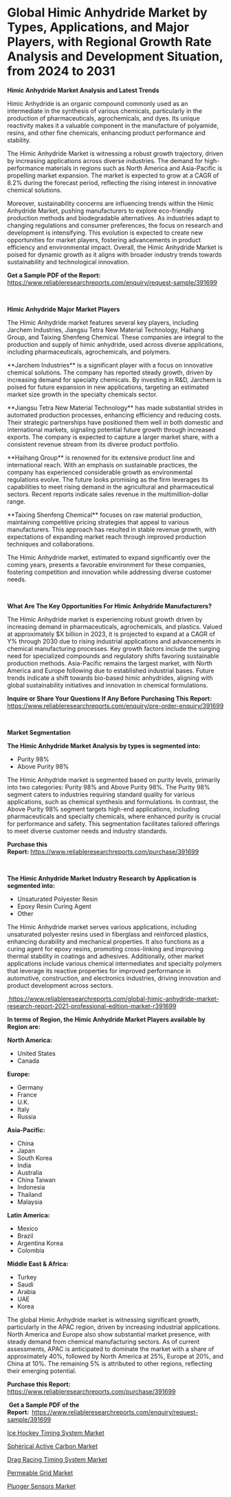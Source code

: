 <p><h1>Global Himic Anhydride Market by Types, Applications, and Major Players, with Regional Growth Rate Analysis and Development Situation, from 2024 to 2031</h1></p><p><strong>Himic Anhydride Market Analysis and Latest Trends</strong></p>
<p><p>Himic Anhydride is an organic compound commonly used as an intermediate in the synthesis of various chemicals, particularly in the production of pharmaceuticals, agrochemicals, and dyes. Its unique reactivity makes it a valuable component in the manufacture of polyamide, resins, and other fine chemicals, enhancing product performance and stability. </p><p>The Himic Anhydride Market is witnessing a robust growth trajectory, driven by increasing applications across diverse industries. The demand for high-performance materials in regions such as North America and Asia-Pacific is propelling market expansion. The market is expected to grow at a CAGR of 8.2% during the forecast period, reflecting the rising interest in innovative chemical solutions. </p><p>Moreover, sustainability concerns are influencing trends within the Himic Anhydride Market, pushing manufacturers to explore eco-friendly production methods and biodegradable alternatives. As industries adapt to changing regulations and consumer preferences, the focus on research and development is intensifying. This evolution is expected to create new opportunities for market players, fostering advancements in product efficiency and environmental impact. Overall, the Himic Anhydride Market is poised for dynamic growth as it aligns with broader industry trends towards sustainability and technological innovation.</p></p>
<p><strong>Get a Sample PDF of the Report:&nbsp;</strong> <a href="https://www.reliableresearchreports.com/enquiry/request-sample/391699?utm_campaign=7&utm_medium=2&utm_source=Github&utm_content=ia&utm_term=26102024&utm_id=himic-anhydride">https://www.reliableresearchreports.com/enquiry/request-sample/391699</a></p>
<p>&nbsp;</p>
<p><strong>Himic Anhydride Major Market Players</strong></p>
<p><p>The Himic Anhydride market features several key players, including Jarchem Industries, Jiangsu Tetra New Material Technology, Haihang Group, and Taixing Shenfeng Chemical. These companies are integral to the production and supply of himic anhydride, used across diverse applications, including pharmaceuticals, agrochemicals, and polymers.</p><p>**Jarchem Industries** is a significant player with a focus on innovative chemical solutions. The company has reported steady growth, driven by increasing demand for specialty chemicals. By investing in R&D, Jarchem is poised for future expansion in new applications, targeting an estimated market size growth in the specialty chemicals sector.</p><p>**Jiangsu Tetra New Material Technology** has made substantial strides in automated production processes, enhancing efficiency and reducing costs. Their strategic partnerships have positioned them well in both domestic and international markets, signaling potential future growth through increased exports. The company is expected to capture a larger market share, with a consistent revenue stream from its diverse product portfolio.</p><p>**Haihang Group** is renowned for its extensive product line and international reach. With an emphasis on sustainable practices, the company has experienced considerable growth as environmental regulations evolve. The future looks promising as the firm leverages its capabilities to meet rising demand in the agricultural and pharmaceutical sectors. Recent reports indicate sales revenue in the multimillion-dollar range.</p><p>**Taixing Shenfeng Chemical** focuses on raw material production, maintaining competitive pricing strategies that appeal to various manufacturers. This approach has resulted in stable revenue growth, with expectations of expanding market reach through improved production techniques and collaborations.</p><p>The Himic Anhydride market, estimated to expand significantly over the coming years, presents a favorable environment for these companies, fostering competition and innovation while addressing diverse customer needs.</p></p>
<p>&nbsp;</p>
<p><strong>What Are The Key Opportunities For Himic Anhydride Manufacturers?</strong></p>
<p><p>The Himic Anhydride market is experiencing robust growth driven by increasing demand in pharmaceuticals, agrochemicals, and plastics. Valued at approximately $X billion in 2023, it is projected to expand at a CAGR of Y% through 2030 due to rising industrial applications and advancements in chemical manufacturing processes. Key growth factors include the surging need for specialized compounds and regulatory shifts favoring sustainable production methods. Asia-Pacific remains the largest market, with North America and Europe following due to established industrial bases. Future trends indicate a shift towards bio-based himic anhydrides, aligning with global sustainability initiatives and innovation in chemical formulations.</p></p>
<p><strong>Inquire or Share Your Questions If Any Before Purchasing This Report:</strong> <a href="https://www.reliableresearchreports.com/enquiry/pre-order-enquiry/391699?utm_campaign=7&utm_medium=2&utm_source=Github&utm_content=ia&utm_term=26102024&utm_id=himic-anhydride">https://www.reliableresearchreports.com/enquiry/pre-order-enquiry/391699</a></p>
<p>&nbsp;</p>
<p><strong>Market Segmentation</strong></p>
<p><strong>The Himic Anhydride Market Analysis by types is segmented into:</strong></p>
<p><ul><li>Purity 98%</li><li>Above Purity 98%</li></ul></p>
<p><p>The Himic Anhydride market is segmented based on purity levels, primarily into two categories: Purity 98% and Above Purity 98%. The Purity 98% segment caters to industries requiring standard quality for various applications, such as chemical synthesis and formulations. In contrast, the Above Purity 98% segment targets high-end applications, including pharmaceuticals and specialty chemicals, where enhanced purity is crucial for performance and safety. This segmentation facilitates tailored offerings to meet diverse customer needs and industry standards.</p></p>
<p><strong>Purchase this Report:&nbsp;</strong><a href="https://www.reliableresearchreports.com/purchase/391699?utm_campaign=7&utm_medium=2&utm_source=Github&utm_content=ia&utm_term=26102024&utm_id=himic-anhydride">https://www.reliableresearchreports.com/purchase/391699</a></p>
<p>&nbsp;</p>
<p><strong>The Himic Anhydride Market Industry Research by Application is segmented into:</strong></p>
<p><ul><li>Unsaturated Polyester Resin</li><li>Epoxy Resin Curing Agent</li><li>Other</li></ul></p>
<p><p>The Himic Anhydride market serves various applications, including unsaturated polyester resins used in fiberglass and reinforced plastics, enhancing durability and mechanical properties. It also functions as a curing agent for epoxy resins, promoting cross-linking and improving thermal stability in coatings and adhesives. Additionally, other market applications include various chemical intermediates and specialty polymers that leverage its reactive properties for improved performance in automotive, construction, and electronics industries, driving innovation and product development across sectors.</p></p>
<p><a href="https://www.reliableresearchreports.com/global-himic-anhydride-market-research-report-2021-professional-edition-market-r391699?utm_campaign=7&utm_medium=2&utm_source=Github&utm_content=ia&utm_term=26102024&utm_id=himic-anhydride">&nbsp;https://www.reliableresearchreports.com/global-himic-anhydride-market-research-report-2021-professional-edition-market-r391699</a></p>
<p><strong>In terms of Region, the Himic Anhydride Market Players available by Region are:</strong></p>
<p>
    <p> <strong> North America: </strong>
        <ul>
            <li>United States</li>
            <li>Canada</li>
        </ul>
        </p> 
    <p> <strong> Europe: </strong>
        <ul>
            <li>Germany</li>
            <li>France</li>
            <li>U.K.</li>
            <li>Italy</li>
            <li>Russia</li>
        </ul>
        </p> 
    <p> <strong> Asia-Pacific: </strong>
        <ul>
            <li>China</li>
            <li>Japan</li>
            <li>South Korea</li>
            <li>India</li>
            <li>Australia</li>
            <li>China Taiwan</li>
            <li>Indonesia</li>
            <li>Thailand</li>
            <li>Malaysia</li>
        </ul>
        </p> 
    <p> <strong> Latin America: </strong>
        <ul>
            <li>Mexico</li>
            <li>Brazil</li>
            <li>Argentina Korea</li>
            <li>Colombia</li>
        </ul>
        </p> 
    <p> <strong> Middle East & Africa: </strong>
        <ul>
            <li>Turkey</li>
            <li>Saudi</li>
            <li>Arabia</li>
            <li>UAE</li>
            <li>Korea</li>
        </ul>
    </p>
    </p>
<p><p>The global Himic Anhydride market is witnessing significant growth, particularly in the APAC region, driven by increasing industrial applications. North America and Europe also show substantial market presence, with steady demand from chemical manufacturing sectors. As of current assessments, APAC is anticipated to dominate the market with a share of approximately 40%, followed by North America at 25%, Europe at 20%, and China at 10%. The remaining 5% is attributed to other regions, reflecting their emerging potential.</p></p>
<p><strong>Purchase this Report: </strong><a href="https://www.reliableresearchreports.com/purchase/391699?utm_campaign=7&utm_medium=2&utm_source=Github&utm_content=ia&utm_term=26102024&utm_id=himic-anhydride">https://www.reliableresearchreports.com/purchase/391699</a></p>
<p>&nbsp;<strong>Get a Sample PDF of the Report:&nbsp;&nbsp;</strong><a href="https://www.reliableresearchreports.com/enquiry/request-sample/391699?utm_campaign=7&utm_medium=2&utm_source=Github&utm_content=ia&utm_term=26102024&utm_id=himic-anhydride">https://www.reliableresearchreports.com/enquiry/request-sample/391699</a></p>
<p><strong></strong></p>
<p><p><a href="https://issuu.com/reportprime-2/docs/ice-hockey-timing-system-market-siz_8d8b712a8e2a2a?utm_campaign=7&utm_medium=2&utm_source=Github&utm_content=ia&utm_term=26102024&utm_id=himic-anhydride">Ice Hockey Timing System Market</a></p><p><a href="https://github.com/darientvns/Market-Research-Report-List-1/blob/main/spherical-active-carbon-market.md?utm_campaign=7&utm_medium=2&utm_source=Github&utm_content=ia&utm_term=26102024&utm_id=himic-anhydride">Spherical Active Carbon Market</a></p><p><a href="https://issuu.com/reportprime-2/docs/drag-racing-timing-system-market-si_85575b03684ef7?utm_campaign=7&utm_medium=2&utm_source=Github&utm_content=ia&utm_term=26102024&utm_id=himic-anhydride">Drag Racing Timing System Market</a></p><p><a href="https://github.com/MelgarBasny/Market-Research-Report-List-1/blob/main/permeable-grid-market.md?utm_campaign=7&utm_medium=2&utm_source=Github&utm_content=ia&utm_term=26102024&utm_id=himic-anhydride">Permeable Grid Market</a></p><p><a href="https://www.linkedin.com/pulse/plunger-sensors-market-global-insights-regional-analysis-2024-pjyoe?utm_campaign=7&utm_medium=2&utm_source=Github&utm_content=ia&utm_term=26102024&utm_id=himic-anhydride">Plunger Sensors Market</a></p></p>